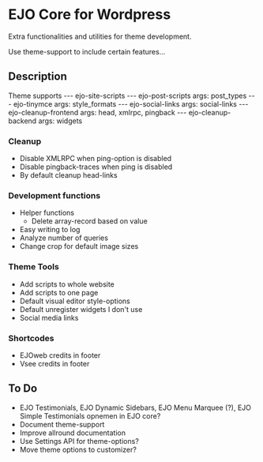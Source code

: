 # EJO Core for Wordpress
Extra functionalities and utilities for theme development. 

Use theme-support to include certain features...

## Description
Theme supports
--- ejo-site-scripts
--- ejo-post-scripts
	args: post_types
--- ejo-tinymce
	args: style_formats
--- ejo-social-links
	args: social-links
--- ejo-cleanup-frontend
	args: head, xmlrpc, pingback
--- ejo-cleanup-backend
	args: widgets

### Cleanup
* Disable XMLRPC when ping-option is disabled
* Disable pingback-traces when ping is disabled
* By default cleanup head-links

### Development functions
* Helper functions
  - Delete array-record based on value
* Easy writing to log
* Analyze number of queries
* Change crop for default image sizes

### Theme Tools
* Add scripts to whole website
* Add scripts to one page
* Default visual editor style-options
* Default unregister widgets I don't use
* Social media links

### Shortcodes
* EJOweb credits in footer
* Vsee credits in footer

## To Do
* EJO Testimonials, EJO Dynamic Sidebars, EJO Menu Marquee (?), EJO Simple Testimonials opnemen in EJO core?
* Document theme-support
* Improve allround documentation
* Use Settings API for theme-options?
* Move theme options to customizer?
